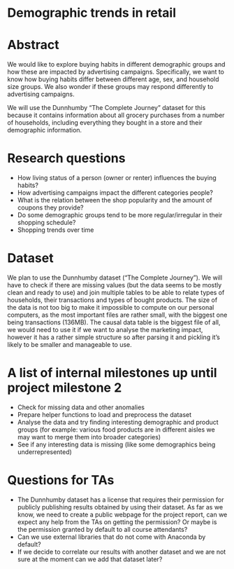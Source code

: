 # Demographic trends in retail

# Abstract
We would like to explore buying habits in different demographic groups and how these are impacted by 
advertising campaigns. Specifically, we want to know how buying habits differ between different age, 
sex, and household size groups. We also wonder if these groups may respond differently to advertising 
campaigns.

We will use the Dunnhumby “The Complete Journey” dataset for this because it contains information 
about all grocery purchases from a number of households, including everything they bought in a store 
and their demographic information.


# Research questions

* How living status of a person (owner or renter) influences the buying habits?
* How advertising campaigns impact the different categories people?
* What is the relation between the shop popularity and the amount of coupons they provide?
* Do some demographic groups tend to be more regular/irregular in their shopping schedule?
* Shopping trends over time 

# Dataset

We plan to use the Dunnhumby dataset (“The Complete Journey”). We will have to check if there are 
missing values (but the data seems to be mostly clean and ready to use) and join multiple tables 
to be able to relate types of households, their transactions and types of bought products.
The size of the data is not too big to make it impossible to compute on our personal computers, 
as the most important files are rather small, with the biggest one being transactions (136MB). 
The causal data table is the biggest file of all, we would need to use it if we want to analyse 
the marketing impact, however it has a rather simple structure so after parsing it and pickling 
it’s likely to be smaller and manageable to use.

# A list of internal milestones up until project milestone 2

* Check for missing data and other anomalies
* Prepare helper functions to load and preprocess the dataset
* Analyse the data and try finding interesting demographic and product groups 
(for example: various food products are in different aisles we may want to merge them into broader categories)
* See if any interesting data is missing (like some demographics being underrepresented)

# Questions for TAs

* The Dunnhumby dataset has a license that requires their permission for publicly publishing 
results obtained by using their dataset. As far as we know, we need to create a public webpage 
for the project report, can we expect any help from the TAs on getting the permission? Or maybe 
is the permission granted by default to all course attendants?
* Can we use external libraries that do not come with Anaconda by default?
* If we decide to correlate our results with another dataset and we are not sure at the moment 
can we add that dataset later?
